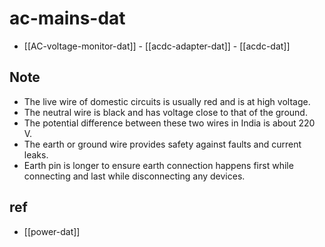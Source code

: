
# ac-mains-dat

- [[AC-voltage-monitor-dat]] - [[acdc-adapter-dat]] - [[acdc-dat]]

## Note 

- The live wire of domestic circuits is usually red and is at high voltage. 
- The neutral wire is black and has voltage close to that of the ground. 
- The potential difference between these two wires in India is about 220 V. 
- The earth or ground wire provides safety against faults and current leaks. 
- Earth pin is longer to ensure earth connection happens first while connecting and last while disconnecting any devices. 


## ref 

- [[power-dat]]